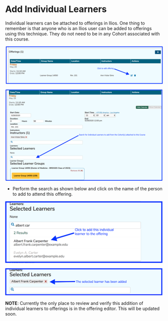 # Add Individual Learners

Individual learners can be attached to offerings in Ilios. One thing to remember is that anyone who is an Ilios user can be added to offerings using this technique. They do not need to be in any Cohort associated with this course.

![](../../.gitbook/assets/offering1.png)

![](../../.gitbook/assets/addindiv.png)

* Perform the search as shown below and click on the name of the person to add to attend this offering. 

![Search for and Select the individual learner\(s\)](../../.gitbook/assets/addindiv2.png)

![Individual learner has been added](../../.gitbook/assets/addindiv3.png)

**NOTE**: Currently the only place to review and verify this addition of individual learners to offerings is in the offering editor. This will be updated soon.

